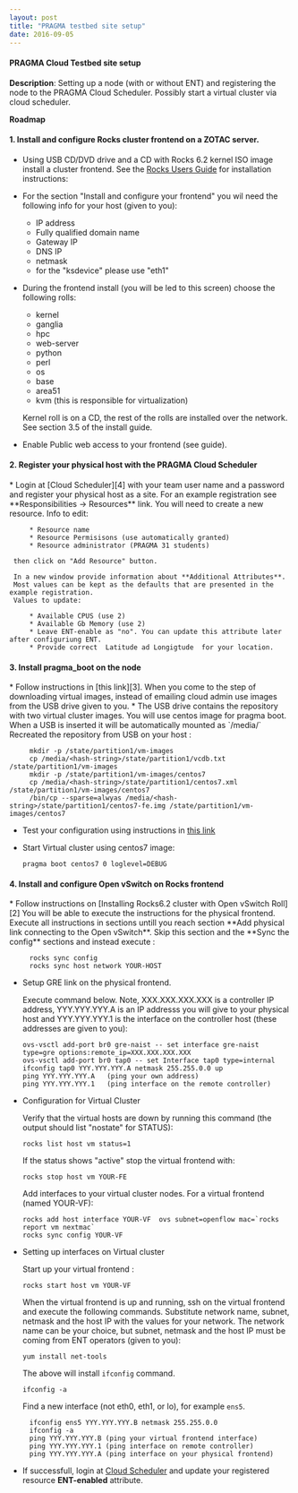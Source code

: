 ```yaml
---
layout: post
title: "PRAGMA testbed site setup"
date: 2016-09-05
---
```


<div class="border">
  <h4>PRAGMA Cloud Testbed site setup</h4>
</div>

**Description**: Setting up a node (with or without ENT) and registering the node to the PRAGMA Cloud
Scheduler. Possibly start a virtual cluster via cloud scheduler.

**Roadmap**

<h4><span class="strongword">1. Install and configure Rocks cluster frontend on a ZOTAC server.  </span></h4>

   * Using USB CD/DVD drive and a CD with Rocks 6.2 kernel ISO image install a
      cluster frontend. See the [Rocks Users Guide][1] for installation instructions:

   * For the section "Install and configure your frontend" you wil need the
     following info for your host (given to you):

     * IP address
     * Fully qualified domain name 
     * Gateway IP
     * DNS IP
     * netmask
     * for the "ksdevice" please use "eth1"

   * During the frontend install (you will be led to this screen) choose the following rolls:
 
     * kernel 
     * ganglia
     * hpc
     * web-server
     * python
     * perl
     * os
     * base
     * area51
     * kvm (this is responsible for virtualization)
     
     Kernel roll is on a CD, the rest of the rolls are installed over the network. 
     See section 3.5 of the install guide.

   * Enable Public web access to your frontend (see guide).

<h4><span class="strongword">2. Register your physical host with the PRAGMA Cloud Scheduler </span></h4>
   * Login at [Cloud Scheduler][4] with your team  user name and a password
     and register your physical host as a site. For an example registration
     see  **Responsibilities -> Resources** link. You will need to create a
     new resource. Info to edit:

         * Resource name
         * Resource Permisisons (use automatically granted)
         * Resource administrator (PRAGMA 31 students) 

     then click on "Add Resource" button. 

     In a new window provide information about **Additional Attributes**.
     Most values can be kept as the defaults that are presented in the example registration.
     Values to update:

         * Available CPUS (use 2)
         * Available Gb Memory (use 2)
         * Leave ENT-enable as "no". You can update this attribute later after configuriung ENT.
         * Provide correct  Latitude ad Longigtude  for your location.

<!--
<h4><span class="strongword">3. Create a vritual cluster</span></h4>
   * For the completion of this step you will need to install a virtual cluster
     on your physical frontend. For the virtual cluster you are given an IP
     and FQDN. A firt part of FQDN is the HOSTNAME (substitute your values in the commands below).
     Here is a set of commands to execute to create a virtual cluster:

         rocks add cluster IP 0 fe-name=HOSTNAME (creates needed info in rocks database)
         rocks set host vm HOSTNAME  mem=2048 (set 2Gb of memory for virtual frontend)
         rocks list host vm  (check that VM info is setup in the rocks database)
         rocks start host vm HOSTNAME   (start VM and its installation)

     Then start virtual maanger with :
        
         virt-manger

     In the virt-manager GUI window double click on the icon that represents
     your host name. This will open a new GUI window  and you can start
     installation similar to what you did for the physical frontend. 
     Choose all the rolls you did for the physical frontend except "kvm".
     After the installation is complete you  will see the icon with the name
	 of your virtual forntend and "Shutoff" status. 
	 
	 To start the virtual frontend after the install:

	     rocks start host vm HOSTNAME
	 
	 Once virtual frontend is jup and running and you can "ping" it,  ssh to your virtual frontend.
-->

<h4><span class="strongword">3. Install pragma_boot on the node </span></h4>
   * Follow instructions in [this link][3]. When you come to the step of
     downloading virtual images, instead of emailing cloud admin use images from
     the USB drive given to you.  
   * The USB drive contains the repository with two virtual
     cluster images. You will use centos image for pragma boot.
     When a USB is inserted it will be automatically mounted as `/media/<hash-string>`
     Recreated the repository from USB on your host :
        
         mkdir -p /state/partition1/vm-images
         cp /media/<hash-string>/state/partition1/vcdb.txt /state/partition1/vm-images
         mkdir -p /state/partition1/vm-images/centos7
         cp /media/<hash-string>/state/partition1/centos7.xml /state/partition1/vm-images/centos7
         /bin/cp --sparse=alwyas /media/<hash-string>/state/partition1/centos7-fe.img /state/partition1/vm-images/centos7
   * Test your configuration using instructions in [this link][3]
   * Start Virtual cluster using centos7 image:

         pragma boot centos7 0 loglevel=DEBUG


<h4><span class="strongword">4. Install and configure Open vSwitch on Rocks frontend </span></h4>
   * Follow instructions on [Installing Rocks6.2 cluster with Open vSwitch Roll][2]
     You will be able to execute the instructions for the physical frontend.
     Execute all instructions in sections untill  you reach section
     **Add physical link connecting to the Open vSwitch**. Skip this section and
     the **Sync the config** sections and instead execute :

	     rocks sync config 
	     rocks sync host network YOUR-HOST

   * Setup GRE link on the physical frontend. 

     Execute command below. Note, XXX.XXX.XXX.XXX is a
     controller IP address, YYY.YYY.YYY.A is an IP addresss you will give to your physical host 
     and YYY.YYY.YYY.1 is the interface on the controller host (these addresses are given to you):

         ovs-vsctl add-port br0 gre-naist -- set interface gre-naist type=gre options:remote_ip=XXX.XXX.XXX.XXX
         ovs-vsctl add-port br0 tap0 -- set Interface tap0 type=internal
         ifconfig tap0 YYY.YYY.YYY.A netmask 255.255.0.0 up
         ping YYY.YYY.YYY.A   (ping your own address)
         ping YYY.YYY.YYY.1   (ping interface on the remote controller)
 
   * Configuration for Virtual Cluster

     Verify that the virtual hosts are down by running this command (the
     output should list "nostate" for STATUS):

         rocks list host vm status=1

     If the status shows "active" stop the virtual frontend with:

         rocks stop host vm YOUR-FE

     Add interfaces to your virtual cluster nodes. For a virtual frontend (named YOUR-VF):

         rocks add host interface YOUR-VF  ovs subnet=openflow mac=`rocks report vm nextmac`
         rocks sync config YOUR-VF

   * Setting up interfaces on Virtual cluster

     Start up your virtual frontend :

         rocks start host vm YOUR-VF

     When the virtual frontend is up and running, ssh on the virtual frontend
     and execute the following commands. Substitute network name, subnet, netmask and
     the host IP with the values for your network. The network name can be your
     choice, but subnet, netmask and the host IP must be coming from ENT
     operators (given to you):

         yum install net-tools
    
     The above will install `ifconfig` command.

         ifconfig -a

     Find a new interface (not eth0, eth1, or lo), for example `ens5`.

<!--
         rocks add  network vopenflow subnet=YYY.YYY.0.0 netmask=255.255.0.0
         rocks add host interface localhost eth2 subnet=vopenflow ip=YYY.YYY.YYY.B
         rocks sync config
         rocks sync host network localhost
-->
         ifconfig ens5 YYY.YYY.YYY.B netmask 255.255.0.0
         ifconfig -a
         ping YYY.YYY.YYY.B (ping your virtual frontend interface)
         ping YYY.YYY.YYY.1 (ping interface on remote controller)
         ping YYY.YYY.YYY.A (ping interface on your physical frontend)
   

   * If successfull, login at [Cloud Scheduler][1] and update your registered
     resource **ENT-enabled** attribute.

[1]: http://rocksclusters.github.io/docs/guides.html 
[2]: https://github.com/pragmagrid/pragma_ent/wiki/Installing-Rocks6.2-cluster-with-Open-vSwitch-Roll
[3]: https://github.com/pragmagrid/pragma_boot
[4]: http://fiji.rocksclusters.org/cloud-scheduler
